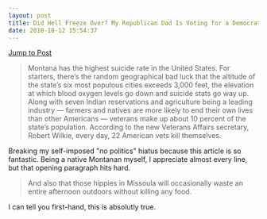 ```yaml
---
layout: post
title: Did Hell Freeze Over? My Republican Dad Is Voting for a Democrat - The New York Times
date: 2018-10-12 15:54:37
---
```

[Jump to Post](https://www.nytimes.com/2018/10/12/opinion/sunday/jon-tester-democrat-montana-senate-west.html)

> Montana has the highest suicide rate in the United States. For starters, there’s the random geographical bad luck that the altitude of the state’s six most populous cities exceeds 3,000 feet, the elevation at which blood oxygen levels go down and suicide stats go way up. Along with seven Indian reservations and agriculture being a leading industry — farmers and natives are more likely to end their own lives than other Americans — veterans make up about 10 percent of the state’s population. According to the new Veterans Affairs secretary, Robert Wilkie, every day, 22 American vets kill themselves.

Breaking my self-imposed "no politics" hiatus because this article is so fantastic. Being a native Montanan myself, I appreciate almost every line, but that opening paragraph hits hard. 

> And also that those hippies in Missoula will occasionally waste an entire afternoon outdoors without killing any food.

I can tell you first-hand, this is absolutly true. 
